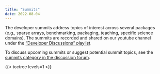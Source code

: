```yaml
---
title: "Summits"
date: 2022-08-04
---
```


The developer summits address topics of interest across several packages (e.g.,
sparse arrays, benchmarking, packaging, teaching, specific science domains).
The summits are recorded and shared on our youtube channel under the
[“Developer Discussions” playlist](https://www.youtube.com/playlist?list=PL7rNFJDy0iz5GGSmRQNMO-qF6PUG3YsQx).

To discuss upcoming summits or suggest potential summit topics, see the [summits category in the discussion forum](https://discuss.scientific-python.org/c/summits/27).

{{< toctree levels=1 >}}
